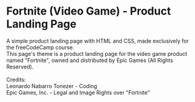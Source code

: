 # Fortnite (Video Game) - Product Landing Page
A simple product landing page with HTML and CSS, made exclusively for the freeCodeCamp course. <br>
This page's theme is a product landing page for the video game product named "Fortnite", owned and distributed by Epic Games (All Rights Reserved).<br>
<br>
Credits: <br>
Leonardo Nabarro Tonezer - Coding <br>
Epic Games, Inc. - Legal and Image Rights over "Fortnite" <br>
